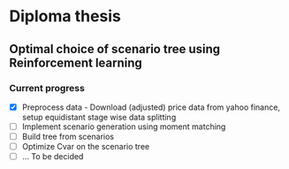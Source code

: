 # Diploma thesis
## Optimal choice of scenario tree using Reinforcement learning

### Current progress
* [x] Preprocess data - Download (adjusted) price data from yahoo finance, setup equidistant stage wise data splitting
* [ ] Implement scenario generation using moment matching
* [ ] Build tree from scenarios
* [ ] Optimize Cvar on the scenario tree
* [ ] ... To be decided
